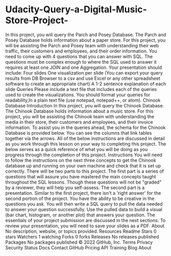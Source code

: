 # Udacity-Query-a-Digital-Music-Store-Project-
In this project, you will query the Parch and Posey Database. The Parch and Posey Database holds information about a paper store. For this project, you will be assisting the Parch and Posey team with understanding their web traffic, their customers and employees, and their order information.  You need to come up with 4 questions that you can answer with SQL. The questions must be complex enough to where the SQL used to answer it requires at least one JOIN and one Aggregation.  Your presentation should include: Four slides One visualization per slide (You can export your query results from DB Browser to a csv and use Excel or any other spreadsheet software to create an appropriate chart) A 1-2 sentence explanation of each slide Queries Please include a text file that includes each of the queries used to create the visualizations. You should format your queries for readability,In a plain text file (use notepad, notepad++, or atom).  Chinook Database Introduction In this project, you will query the Chinook Database. The Chinook Database holds information about a music store. For this project, you will be assisting the Chinook team with understanding the media in their store, their customers and employees, and their invoice information. To assist you in the queries ahead, the schema for the Chinook Database is provided below. You can see the columns that link tables together via the arrows.  All of the below instructions are discussed in detail as you work through this lesson on your way to completing this project. The below serves as a quick reference of what you will be doing as you progress through the completion of this project.  Instructions You will need to follow the instructions on the next three concepts to get the Chinook database up and running on your own machine and check that it is set up correctly. There will be two parts to this project.  The first part is a series of questions that will assure you have mastered the main concepts taught throughout the SQL lessons. Though these questions will not be "graded" by a reviewer, they will help you self-assess. The second part is a presentation. Similar to the first project, there isn't a 'right answer' for the second portion of the project. You have the ability to be creative in the questions you ask. You will then write a SQL query to pull the data needed to answer your question successfully. Use the pulled data to build a visual (bar chart, histogram, or another plot) that answers your question. The essentials of your project submission are discussed in the next sections. To review your presentation, you will need to save your slides as a PDF. About No description, website, or topics provided. Resources  Readme Stars  0 stars Watchers  1 watching Forks  0 forks Releases No releases published Packages No packages published © 2022 GitHub, Inc. Terms Privacy Security Status Docs Contact GitHub Pricing API Training Blog About
